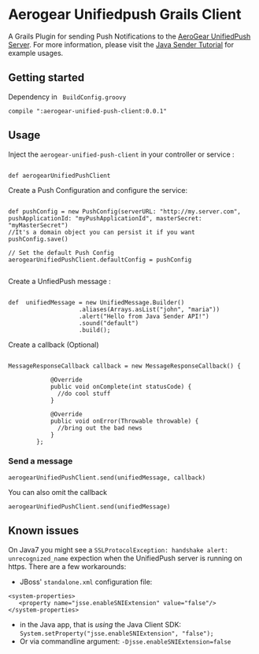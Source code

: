 # Aerogear Unifiedpush Grails Client

A Grails Plugin for sending Push Notifications to the [AeroGear UnifiedPush Server](https://github.com/aerogear/aerogear-unifiedpush-server). For more information, please visit the [Java Sender Tutorial](http://aerogear.org/docs/guides/GetStartedwithJavaSender/) for example usages.

## Getting started

Dependency in ``` BuildConfig.groovy```

```
compile ":aerogear-unified-push-client:0.0.1"

```


## Usage

Inject the ``` aerogear-unified-push-client ``` in your controller or service :

```

def aerogearUnifiedPushClient

 ```

Create a Push Configuration and configure the service:

```

def pushConfig = new PushConfig(serverURL: "http://my.server.com", pushApplicationId: "myPushApplicationId", masterSecret: "myMasterSecret")
//It's a domain object you can persist it if you want
pushConfig.save()

// Set the default Push Config
aerogearUnifiedPushClient.defaultConfig = pushConfig


```

Create a UnfiedPush message :

```

def  unifiedMessage = new UnifiedMessage.Builder()
                    .aliases(Arrays.asList("john", "maria"))
                    .alert("Hello from Java Sender API!")
                    .sound("default")
                    .build();

```

Create a callback (Optional)

```

MessageResponseCallback callback = new MessageResponseCallback() {

            @Override
            public void onComplete(int statusCode) {
              //do cool stuff
            }

            @Override
            public void onError(Throwable throwable) {
              //bring out the bad news
            }
        };

```

### Send a message



``` aerogearUnifiedPushClient.send(unifiedMessage, callback) ```


You can also omit the callback


``` aerogearUnifiedPushClient.send(unifiedMessage) ```


## Known issues

On Java7 you might see a ```SSLProtocolException: handshake alert: unrecognized_name``` expection when the UnifiedPush server is running on https. There are a few workarounds:

* JBoss' ```standalone.xml``` configuration file:
```
<system-properties>
   <property name="jsse.enableSNIExtension" value="false"/>
</system-properties>
```

* in the Java app, that is _using_ the Java Client SDK: ```System.setProperty("jsse.enableSNIExtension", "false");```
* Or via commandline argument: ```-Djsse.enableSNIExtension=false```